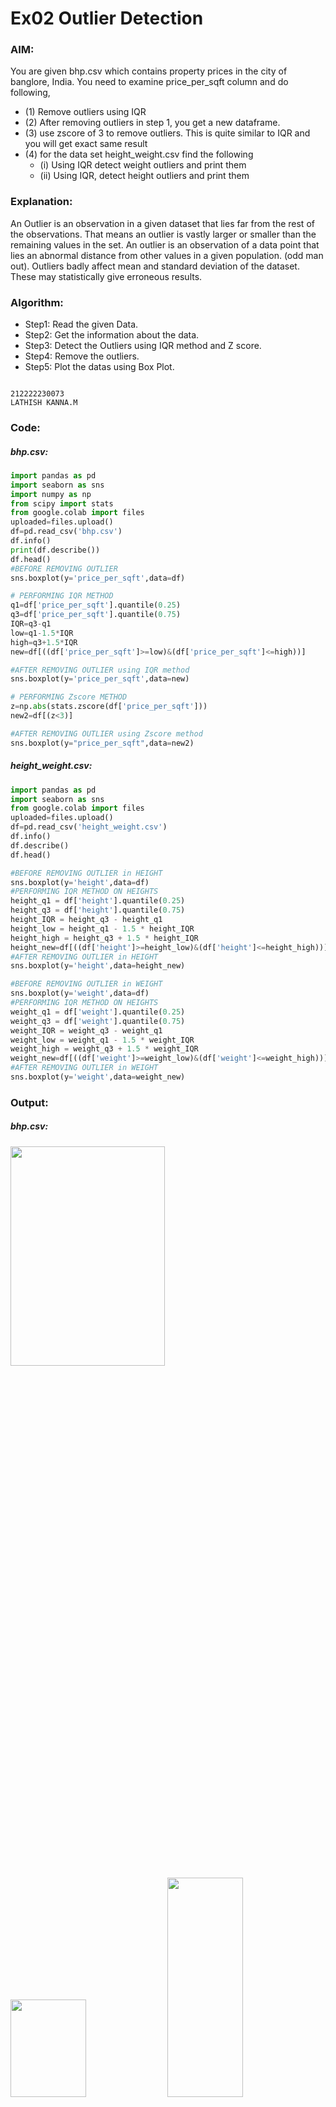 # Ex02 Outlier Detection
### AIM:  
You are given bhp.csv which contains property prices in the city of banglore, India. You need to examine price_per_sqft column and do following,
- (1) Remove outliers using IQR
- (2) After removing outliers in step 1, you get a new dataframe.
- (3) use zscore of 3 to remove outliers. This is quite similar to IQR and you will get exact same result
- (4) for the data set height_weight.csv find the following
  - (i) Using IQR detect weight outliers and print them
  - (ii) Using IQR, detect height outliers and print them
### Explanation:
An Outlier is an observation in a given dataset that lies far from the rest of the observations. That means an outlier is vastly larger or smaller than the remaining values in the set.
An outlier is an observation of a data point that lies an abnormal distance from other values in a given population. (odd man out).
Outliers badly affect mean and standard deviation of the dataset. These may statistically give erroneous results.
### Algorithm:
- Step1: Read the given Data.
- Step2: Get the information about the data.
- Step3: Detect the Outliers using IQR method and Z score.
- Step4: Remove the outliers.
- Step5: Plot the datas using Box Plot.
```

212222230073
LATHISH KANNA.M
```
### Code:
##### bhp.csv:
```Python
import pandas as pd
import seaborn as sns
import numpy as np
from scipy import stats
from google.colab import files
uploaded=files.upload()
df=pd.read_csv('bhp.csv')
df.info()
print(df.describe())
df.head()
#BEFORE REMOVING OUTLIER
sns.boxplot(y='price_per_sqft',data=df)

# PERFORMING IQR METHOD
q1=df['price_per_sqft'].quantile(0.25)
q3=df['price_per_sqft'].quantile(0.75)
IQR=q3-q1
low=q1-1.5*IQR
high=q3+1.5*IQR
new=df[((df['price_per_sqft']>=low)&(df['price_per_sqft']<=high))]

#AFTER REMOVING OUTLIER using IQR method
sns.boxplot(y='price_per_sqft',data=new)

# PERFORMING Zscore METHOD
z=np.abs(stats.zscore(df['price_per_sqft']))
new2=df[(z<3)]

#AFTER REMOVING OUTLIER using Zscore method
sns.boxplot(y="price_per_sqft",data=new2)
```
##### height_weight.csv:
```Python
import pandas as pd
import seaborn as sns
from google.colab import files
uploaded=files.upload()
df=pd.read_csv('height_weight.csv')
df.info()
df.describe()
df.head()

#BEFORE REMOVING OUTLIER in HEIGHT
sns.boxplot(y='height',data=df)
#PERFORMING IQR METHOD ON HEIGHTS
height_q1 = df['height'].quantile(0.25)
height_q3 = df['height'].quantile(0.75)
height_IQR = height_q3 - height_q1
height_low = height_q1 - 1.5 * height_IQR
height_high = height_q3 + 1.5 * height_IQR
height_new=df[((df['height']>=height_low)&(df['height']<=height_high))]
#AFTER REMOVING OUTLIER in HEIGHT
sns.boxplot(y='height',data=height_new)

#BEFORE REMOVING OUTLIER in WEIGHT
sns.boxplot(y='weight',data=df)
#PERFORMING IQR METHOD ON HEIGHTS
weight_q1 = df['weight'].quantile(0.25)
weight_q3 = df['weight'].quantile(0.75)
weight_IQR = weight_q3 - weight_q1
weight_low = weight_q1 - 1.5 * weight_IQR
weight_high = weight_q3 + 1.5 * weight_IQR
weight_new=df[((df['weight']>=weight_low)&(df['weight']<=weight_high))]
#AFTER REMOVING OUTLIER in WEIGHT
sns.boxplot(y='weight',data=weight_new)
```
### Output:
##### bhp.csv:
<img height=30% width=70% src="https://github.com/ROHITJAIND/Ex-02_Outlier-Detection/assets/118707073/c62482aa-13d3-4e93-84f3-14d77e12ff94">
<img height=20% width=49% src="https://github.com/ROHITJAIND/Ex-02_Outlier-Detection/assets/118707073/550161a2-7e49-4873-b9d3-2dee79909859">  <img height=30% width=49% src="https://github.com/ROHITJAIND/Ex-02_Outlier-Detection/assets/118707073/77006c4a-5f65-4c46-b43d-62da3adeae72">
<img height=30% width=49% src="https://github.com/ROHITJAIND/Ex-02_Outlier-Detection/assets/118707073/6ab44ad1-3d24-49ac-8ed8-0a873ee9094c"><img height=30% width=49% src="https://github.com/ROHITJAIND/Ex-02_Outlier-Detection/assets/118707073/699f1ddd-dfb7-4d58-abd5-69614106d9d4">

##### weight_height.csv:
<img height=30% width=60% src="https://github.com/ROHITJAIND/Ex-02_Outlier-Detection/assets/118707073/ea846d57-a472-4b28-8d0a-3c405d80f8e0"><img height=30% width=38% src="https://github.com/ROHITJAIND/Ex-02_Outlier-Detection/assets/118707073/beead9e7-e4bc-4431-a536-bacdb947e6b6">  

<img height=30% width=48% src="https://github.com/ROHITJAIND/Ex-02_Outlier-Detection/assets/118707073/952f228c-8518-4f91-b966-fda9215eb959"><img height=30% width=48% src="https://github.com/ROHITJAIND/Ex-02_Outlier-Detection/assets/118707073/35fbb5b8-69b9-4592-9685-d81d4cb0f844">  

<img height=30% width=48% src="https://github.com/ROHITJAIND/Ex-02_Outlier-Detection/assets/118707073/3606e325-b846-412f-b0c2-e56d74b16427"><img height=30% width=48% src="https://github.com/ROHITJAIND/Ex-02_Outlier-Detection/assets/118707073/14b3b742-5bfe-47c2-954b-7ee7315c6848">  

### Result:
Hence the given set of data is read and the outliers are removed using the IQR method and Zscore method.
